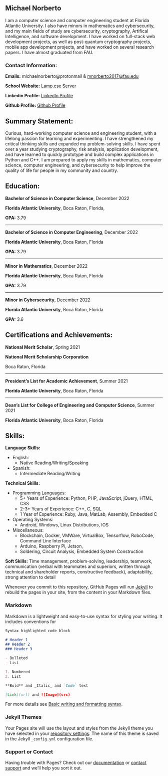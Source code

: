 ## Michael Norberto

I am a computer science and computer engineering student at Florida Atlantic University. I also have minors in mathematics and cybersecurity, and my main fields of study are cybersecurity, cryptography, Artifical Intelligence, and software development. I have worked on full-stack web development projects, as well as post-quantum cryptography projects, mobile app development projects, and have worked on several research papers. I have almost graduated from FAU. 


### Contact Information:

**Emails:** michaelnorberto@protonmail & mnorberto2017@fau.edu

**School Website:** [Lamp.cse Server](https://lamp.cse.fau.edu/~mnorberto2017/index.html/)

**Linkedin Profile:** [LinkedIn Profile](https://www.linkedin.com/in/michael-nicholas-norberto-7952b1145/)

**Github Profile:** [Github Profile](https://github.com/MichaelNorberto)

## Summary Statement:

Curious, hard-working computer science and engineering student, with a lifelong passion for learning and experimenting.
I have strengthened my critical thinking skills and expanded my problem-solving skills. I have spent over a year studying
cryptography, risk analysis, application development, and have learned to quickly prototype and build complex
applications in Python and C++. I am prepared to apply my skills in mathematics, computer science, computer
engineering, and cybersecurity to help improve the quality of life for people in my community and country.

## Education:

**Bachelor of Science in Computer Science**, December 2022

**Florida Atlantic University**, Boca Raton, Florida,

**GPA:** 3.79

***

**Bachelor of Science in Computer Engineering**, December 2022

**Florida Atlantic University**, Boca Raton, Florida

**GPA:** 3.79

***

**Minor in Mathematics**, December 2022

**Florida Atlantic University**, Boca Raton, Florida

**GPA:** 3.79

***

**Minor in Cybersecurity**, December 2022

**Florida Atlantic University**, Boca Raton, Florida

**GPA:** 3.6


## Certifications and Achievements:

**National Merit Scholar**, Spring 2021

**National Merit Scholarship Corporation**

Boca Raton, Florida

***

**President’s List for Academic Achievement**, Summer 2021

**Florida Atlantic University**, Boca Raton, Florida

***

**Dean’s List for College of Engineering and Computer Science**, Summer 2021

**Florida Atlantic University**, Boca Raton, Florida


## Skills:
**Language Skills:**
- English:
  - Native Reading/Writing/Speaking
- Spanish:
  - Intermediate Reading/Writing

**Technical Skills:**
- Programming Languages:
  - 5+ Years of Experience: Python, PHP, JavaScript, jQuery, HTML, CSS
  - 2-3+ Years of Experience: C++, C, SQL
  - 1 Year of Experience: Ruby, Java, MatLab, Assembly, Embedded C
- Operating Systems:
  - Android, Windows, Linux Distributions, IOS
- Miscellaneous:
  - Blockchain, Docker, VMWare, VirtualBox, Tensorflow, RoboCode, Command Line Interface
  - Arduino, Raspberry Pi, Jetson,
  - Soldering, Circuit Analysis, Embedded System Construction

**Soft Skills:** Time management, problem-solving, leadership, teamwork, communication (verbal with teammates and
superiors, written through technical and shareholder reports, constructive feedback), adaptability, strong attention to
detail




Whenever you commit to this repository, GitHub Pages will run [Jekyll](https://jekyllrb.com/) to rebuild the pages in your site, from the content in your Markdown files.



### Markdown

Markdown is a lightweight and easy-to-use syntax for styling your writing. It includes conventions for

```markdown
Syntax highlighted code block

# Header 1
## Header 2
### Header 3

- Bulleted
- List

1. Numbered
2. List

**Bold** and _Italic_ and `Code` text

[Link](url) and ![Image](src)
```

For more details see [Basic writing and formatting syntax](https://docs.github.com/en/github/writing-on-github/getting-started-with-writing-and-formatting-on-github/basic-writing-and-formatting-syntax).

### Jekyll Themes

Your Pages site will use the layout and styles from the Jekyll theme you have selected in your [repository settings](https://github.com/MichaelNorberto/MichaelNorberto.github.io/settings/pages). The name of this theme is saved in the Jekyll `_config.yml` configuration file.

### Support or Contact

Having trouble with Pages? Check out our [documentation](https://docs.github.com/categories/github-pages-basics/) or [contact support](https://support.github.com/contact) and we’ll help you sort it out.
